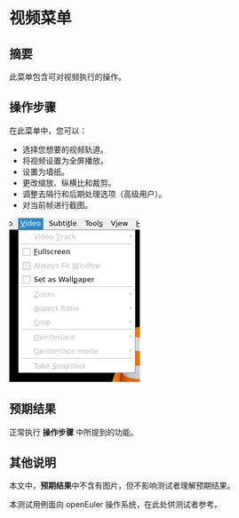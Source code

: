 # 视频菜单

## 摘要

此菜单包含可对视频执行的操作。

## 操作步骤

在此菜单中，您可以：

- 选择您想要的视频轨道。
- 将视频设置为全屏播放。
- 设置为墙纸。
- 更改缩放、纵横比和裁剪。
- 调整去隔行和后期处理选项（高级用户）。
- 对当前帧进行截图。

![视频菜单](./img/视频菜单.png)

## 预期结果

正常执行 **操作步骤** 中所提到的功能。

## 其他说明

本文中，**预期结果**中不含有图片，但不影响测试者理解预期结果。

本测试用例面向 openEuler 操作系统，在此处供测试者参考。
